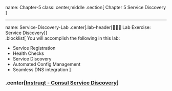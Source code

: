 name: Chapter-5
class: center,middle
.section[
Chapter 5
Service Discovery
]

---
name: Service-Discovery-Lab
.center[.lab-header[👩🏽‍💻 Lab Exercise: Service Discovery]]
<br>
.blocklist[
You will accomplish the following in this lab:

* Service Registration
* Health Checks
* Service Discovery
* Automated Config Management
* Seamless DNS integration
]

### .center[<a href="https://instruqt.com/hashicorp/tracks/service-discovery-with-consul" target="_blank">Instruqt - Consul Service Discovery</a>]
